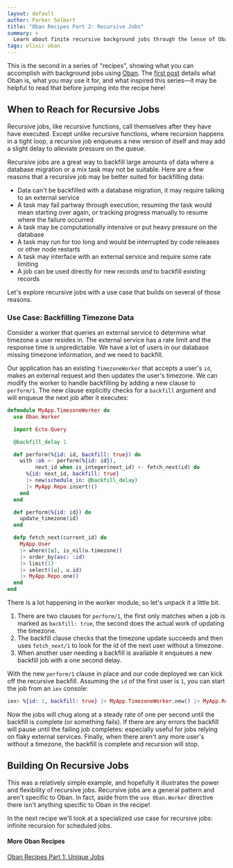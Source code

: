 ```yaml
---
layout: default
author: Parker Selbert
title: "Oban Recipes Part 2: Recursive Jobs"
summary: >
  Learn about finite recursive background jobs through the lense of Oban
tags: elixir oban
---
```


This is the second in a series of "recipes", showing what you can accomplish with background jobs using [Oban][oban].
The [first post][fp] details what Oban is, what you may use it for, and what inspired this series—it may be helpful to read that before jumping into the recipe here!

## When to Reach for Recursive Jobs

Recursive jobs, like recursive functions, call themselves after they have have executed.
Except unlike recursive functions, where recursion happens in a tight loop, a recursive job enqueues a new version of itself and may add a slight delay to alleviate pressure on the queue.

Recursive jobs are a great way to backfill large amounts of data where a database migration or a mix task may not be suitable.
Here are a few reasons that a recursive job may be better suited for backfilling data:

* Data can't be backfilled with a database migration, it may require talking to an external service
* A task may fail partway through execution; resuming the task would mean starting over again, or tracking progress manually to resume where the failure occurred
* A task may be computationally intensive or put heavy pressure on the database
* A task may run for too long and would be interrupted by code releases or other node restarts
* A task may interface with an external service and require some rate limiting
* A job can be used directly for new records _and_ to backfill existing records

Let's explore recursive jobs with a use case that builds on several of those reasons.

### Use Case: Backfilling Timezone Data

Consider a worker that queries an external service to determine what timezone a user resides in.
The external service has a rate limit and the response time is unpredictable.
We have a lot of users in our database missing timezone information, and we need to backfill.

Our application has an existing `TimezoneWorker` that accepts a user's `id`, makes an external request and then updates the user's timezone.
We can modify the worker to handle backfilling by adding a new clause to `perform/1`.
The new clause explicitly checks for a `backfill` argument and will enqueue the next job after it executes:

```elixir
defmodule MyApp.TimezoneWorker do
  use Oban.Worker

  import Ecto.Query

  @backfill_delay 1

  def perform(%{id: id, backfill: true}) do
    with :ok <- perform(%{id: id}),
         next_id when is_integer(next_id) <- fetch_next(id) do
      %{id: next_id, backfill: true}
      |> new(schedule_in: @backfill_delay)
      |> MyApp.Repo.insert!()
    end
  end

  def perform(%{id: id}) do
    update_timezone(id)
  end

  defp fetch_next(current_id) do
    MyApp.User
    |> where([u], is_nil(u.timezone))
    |> order_by(asc: :id)
    |> limit(1)
    |> select([u], u.id)
    |> MyApp.Repo.one()
  end
end
```

There is a lot happening in the worker module, so let's unpack it a little bit.

1. There are two clauses for `perform/1`, the first only matches when a job is marked as `backfill: true`, the second does the actual work of updating the timezone.
2. The backfill clause checks that the timezone update succeeds and then uses `fetch_next/1` to look for the id of the next user without a timezone.
3. When another user needing a backfill is available it enqueues a new backfill job with a one second delay.

With the new `perform/1` clause in place and our code deployed we can kick off the recursive backfill.
Assuming the `id` of the first user is `1`, you can start the job from an `iex` console:

```elixir
iex> %{id: 1, backfill: true} |> MyApp.TimezoneWorker.new() |> MyApp.Repo.insert()
```

Now the jobs will chug along at a steady rate of one per second until the backfill is complete (or something fails).
If there are any errors the backfill will pause until the failing job completes: especially useful for jobs relying on flaky external services.
Finally, when there aren't any more user's without a timezone, the backfill is complete and recursion will stop.

## Building On Recursive Jobs

This was a relatively simple example, and hopefully it illustrates the power and flexibility of recursive jobs.
Recursive jobs are a general pattern and aren't specific to Oban.
In fact, aside from the `use Oban.Worker` directive there isn't anything specific to Oban in the recipe!

In the next recipe we'll look at a specialized use case for recursive jobs: infinite recursion for scheduled jobs.

#### More Oban Recipes

[Oban Recipes Part 1: Unique Jobs][fp]

[oban]: https://github.com/sorentwo/oban
[fp]: /2019/07/18/oban-recipes-part-1-unique-jobs.html
